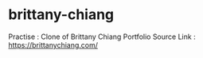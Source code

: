 # brittany-chiang
Practise : Clone of Brittany Chiang Portfolio
Source Link : https://brittanychiang.com/
